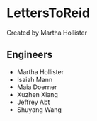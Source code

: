 # LettersToReid
Created by Martha Hollister

## Engineers
- Martha Hollister
- Isaiah Mann
- Maia Doerner
- Xuzhen Xiang
- Jeffrey Abt
- Shuyang Wang

